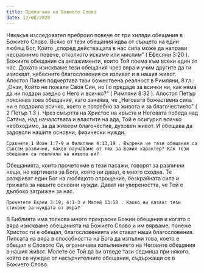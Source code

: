 ```yaml
---
title: Прилагане на Божието Слово
date: 12/08/2020
---
```


Някакъв изследовател преброил повече от три хиляди обещания в Божието Слово. Всяко от тези обещания идва от сърцето на един любящ Бог, Който „според действащата в нас сила може да направи несравнимо повече, отколкото искаме или мислим“ ( Ефесяни 3:20 ). Божиите обещания са ангажименти, които Той поема към всеки един от нас. Докато изискваме тези обещания чрез вяра и учим другите да ги изискват, небесните благословения се изливат и в нашия живот. Апостол Павел подчертава тази божествена реалност в Римляни, 8 гл.: „Онзи, Който не пожали Своя Син, но Го предаде за всички ни, как няма да ни подари заедно с Него и всичко?“ ( Римляни 8:32 ). Апостол Петър пояснява това обещание, като заявява, че „Неговата божествена сила ни е подарила всичко, което е потребно за живота и за благочестието” ( 2 Петър 1:3 ). Чрез смъртта на Христос на кръста и Неговата победа над Сатана, над началствата и властите на ада, Той е осигурил всичко необходимо, за да живеем благочестив, духовен живот. И обещава да задоволи нашите основни, физически нужди.

`Сравнете 1 Йоан 1:7-9 и Филипяни 4:13,19 . Въпреки че тези обещания са съвсем различни, какво научаваме от тях за Божия характер? Как тези обещания са повлияли на живота ви?`

Обещанията, които прочетохме в тези пасажи, говорят за различни неща, но картината за Бога, която ни дават, е много сходна. Те разкриват един Бог на любящото опрощение, безкрайната сила и грижата за нашите основни нужди. Дават ни увереността, че Той е дълбоко загрижен за нас.

`Прочетете Евреи 3:19; 4:1-3 и Матей 13:58 . Какво ни казват тези стихове за нуждата от вяра?`

В Библията има толкова много прекрасни Божии обещания и когато с вяра изискваме обещанията на Божието Слово и им вярваме, понеже Христос ги е обещал, благословенията им стават наши благословения. Липсата на вяра в способността на Бога да изпълни това, което е обещал в Словото Си, ограничава изпълнението на Неговите обещания в нашия живот. Молете се Той да ви отведе тази седмица при някого, който се нуждае от насърчителните обещания, съдържащи се в Божието Слово.